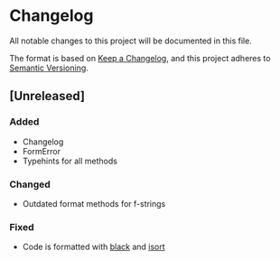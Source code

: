 # Changelog
All notable changes to this project will be documented in this file.

The format is based on [Keep a Changelog](https://keepachangelog.com/en/1.0.0/),
and this project adheres to [Semantic Versioning](https://semver.org/spec/v2.0.0.html).

## [Unreleased]

### Added

- Changelog
- FormError
- Typehints for all methods

### Changed

- Outdated format methods for f-strings

### Fixed

- Code is formatted with [black](https://github.com/psf/black) and [isort](https://github.com/PyCQA/isort)
